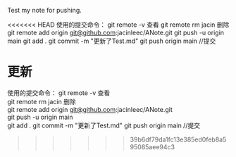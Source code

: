 
Test my note for pushing.

<<<<<<< HEAD
使用的提交命令： git remote -v 查看
git remote rm jacin 删除
git remote add origin [git@github.com](mailto:git@github.com):jacinleec/ANote.git
git push -u origin main
git add . git commit -m "更新了Test.md" git push origin main //提交

更新
=======
使用的提交命令：
git remote -v 查看  
git remote rm jacin 删除  
git remote add origin git@github.com:jacinleec/ANote.git  
git push -u origin main  
git add .
git commit -m "更新了Test.md"
git push origin main //提交
>>>>>>> 39b6df79da1fc13e385ed0feb8a595085aee94c3
